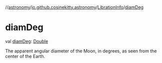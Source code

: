 //[astronomy](../../../index.md)/[io.github.cosinekitty.astronomy](../index.md)/[LibrationInfo](index.md)/[diamDeg](diam-deg.md)

# diamDeg

val [diamDeg](diam-deg.md): [Double](https://kotlinlang.org/api/latest/jvm/stdlib/kotlin/-double/index.html)

The apparent angular diameter of the Moon, in degrees, as seen from the center of the Earth.
